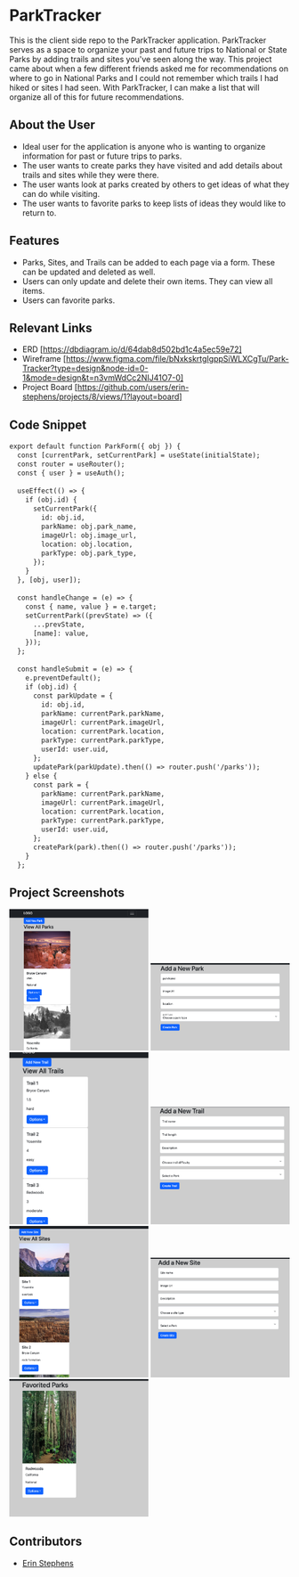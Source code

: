 # ParkTracker
This is the client side repo to the ParkTracker application. ParkTracker serves as a space to organize your past and future trips to National or State Parks by adding trails and sites you've seen along the way. This project came about when a few different friends asked me for recommendations on where to go in National Parks and I could not remember which trails I had hiked or sites I had seen. With ParkTracker, I can make a list that will organize all of this for future recommendations.

## About the User
- Ideal user for the application is anyone who is wanting to organize information for past or future trips to parks.
- The user wants to create parks they have visited and add details about trails and sites while they were there.
- The user wants look at parks created by others to get ideas of what they can do while visiting.
- The user wants to favorite parks to keep lists of ideas they would like to return to.
  
## Features
- Parks, Sites, and Trails can be added to each page via a form. These can be updated and deleted as well.
- Users can only update and delete their own items. They can view all items.
- Users can favorite parks.

## Relevant Links
- ERD [https://dbdiagram.io/d/64dab8d502bd1c4a5ec59e72]
- Wireframe [https://www.figma.com/file/bNxkskrtgIgppSiWLXCgTu/Park-Tracker?type=design&node-id=0-1&mode=design&t=n3vmWdCc2NIJ41O7-0]
- Project Board [https://github.com/users/erin-stephens/projects/8/views/1?layout=board]

## Code Snippet
```
export default function ParkForm({ obj }) {
  const [currentPark, setCurrentPark] = useState(initialState);
  const router = useRouter();
  const { user } = useAuth();

  useEffect(() => {
    if (obj.id) {
      setCurrentPark({
        id: obj.id,
        parkName: obj.park_name,
        imageUrl: obj.image_url,
        location: obj.location,
        parkType: obj.park_type,
      });
    }
  }, [obj, user]);

  const handleChange = (e) => {
    const { name, value } = e.target;
    setCurrentPark((prevState) => ({
      ...prevState,
      [name]: value,
    }));
  };

  const handleSubmit = (e) => {
    e.preventDefault();
    if (obj.id) {
      const parkUpdate = {
        id: obj.id,
        parkName: currentPark.parkName,
        imageUrl: currentPark.imageUrl,
        location: currentPark.location,
        parkType: currentPark.parkType,
        userId: user.uid,
      };
      updatePark(parkUpdate).then(() => router.push('/parks'));
    } else {
      const park = {
        parkName: currentPark.parkName,
        imageUrl: currentPark.imageUrl,
        location: currentPark.location,
        parkType: currentPark.parkType,
        userId: user.uid,
      };
      createPark(park).then(() => router.push('/parks'));
    }
  };
```
## Project Screenshots
<img width="250" alt="parks page" src="./src/assets/screenshots/viewparks.png"> <img width="250" alt="add park form" src="./src/assets/screenshots/addpark.png"> <img width="250" alt="trails page" src="./src/assets/screenshots/viewtrails.png"> <img width="250" alt="add trail form" src="./src/assets/screenshots/addtrail.png"> <img width="250" alt="sites page" src="./src/assets/screenshots/viewsites.png"> <img width="250" alt="add site form" src="./src/assets/screenshots/addsite.png"> <img width="250" alt="favorite parks" src="./src/assets/screenshots/favoritepark.png">
## Contributors
- [Erin Stephens](https://github.com/erin-stephens)
